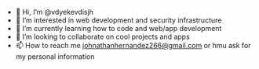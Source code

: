 
- 👋 Hi, I’m @vdyekevdisjh
- 👀 I’m interested in web development and security infrastructure 
- 🌱 I’m currently learning how to code and web/app development 
- 💞️ I’m looking to collaborate on cool projects and apps 
- 📫 How to reach me johnathanhernandez266@gmail.com or hmu ask for my personal information 
